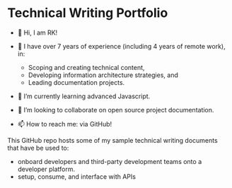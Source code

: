 # Technical Writing Portfolio

- 👋 Hi, I am RK!
- 👀 I have over 7 years of experience (including 4 years of remote work), in:
	- Scoping and creating technical content,
    - Developing information architecture strategies, and
    - Leading documentation projects.

- 🌱 I’m currently learning advanced Javascript.
- 💞️ I’m looking to collaborate on open source project documentation.
- 📫 How to reach me: via GitHub!


This GitHub repo hosts some of my sample technical writing documents that have be used to:

* onboard developers and third-party development teams onto a developer platform. 
* setup, consume, and interface with APIs

